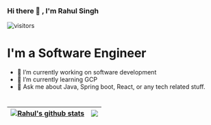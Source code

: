 ### Hi there 👋 , I'm Rahul Singh

![visitors](https://visitor-badge.glitch.me/badge?page_id=page.id)

# I'm a Software Engineer
- 🔭 I’m currently working on software development
- 🌱 I’m currently learning GCP
- 💬 Ask me about Java, Spring boot, React, or any tech related stuff.

#

| <a href="https://github.com/rahulsingh336/github-readme-stats"><img align="center" src="https://github-readme-stats.vercel.app/api?username=rahulsingh336&show_icons=true&include_all_commits=true&theme=buefy&hide_border=true" alt="Rahul's github stats" /></a> | <a href="https://github.com/rahulsingh336/github-readme-stats"><img align="center" src="https://github-readme-stats.vercel.app/api/top-langs/?username=rahulsingh336&layout=compact&theme=buefy&hide_border=true" /></a> |
| ------------- | ------------- |


<!--
**rahulsingh336/rahulsingh336** is a ✨ _special_ ✨ repository because its `README.md` (this file) appears on your GitHub profile.

Here are some ideas to get you started:

- 🔭 I’m currently working on ...
- 🌱 I’m currently learning ...
- 👯 I’m looking to collaborate on ...
- 🤔 I’m looking for help with ...
- 💬 Ask me about ...
- 📫 How to reach me: ...
- 😄 Pronouns: ...
- ⚡ Fun fact: ...
-->
